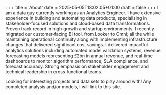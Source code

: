 +++
title = 'About'
date = 2025-05-05T18:02:05+01:00
draft = false
+++
I am a data guy currently working as an Analytics Engineer. I have extensive experience in building and automating data products, specialising in stakeholder‑focused solutions and cloud‑based data transformations. Proven track record in high‑growth and startup environments. I recently migrated our customer‑facing BI tool, from Looker to Omni; all the while maintaining operational continuity along with implementing infrastructure changes that delivered significant cost savings. I delivered impactful analytics solutions including automated model validation systems, revenue forecasting models representing £2bn in annual revenue, and real‑time dashboards to monitor algorithm performance, SLA compliance, and forecast accuracy. Strong emphasis on stakeholder engagement and technical leadership in cross‑functional teams. 

Looking for interesting projects and data sets to play around with! Any completed analysis and/or models, I will link to this site. 